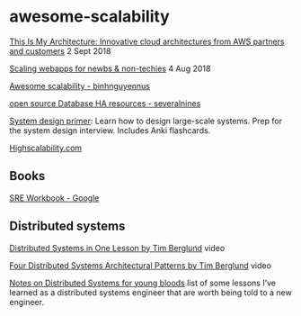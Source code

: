 # awesome-scalability


[This Is My Architecture: Innovative cloud architectures from AWS partners and customers](https://aws.amazon.com/this-is-my-architecture/) 2 Sept 2018

[Scaling webapps for newbs & non-techies](https://arcentry.com/blog/scaling-webapps-for-newbs-and-non-techies/)
4 Aug 2018

[Awesome scalability - binhnguyennus](https://github.com/binhnguyennus/awesome-scalability)

[open source Database HA resources - severalnines](http://highscalability.com/blog/2018/6/8/open-source-database-ha-resources-from-severalnines.html)

[System design primer](https://github.com/donnemartin/system-design-primer): Learn how to design large-scale systems. Prep for the system design interview. Includes Anki flashcards. 

[Highscalability.com](http://highscalability.com)

## Books
[SRE Workbook - Google](https://landing.google.com/sre/book.html)

## Distributed systems
[Distributed Systems in One Lesson by Tim Berglund](https://www.youtube.com/watch?v=Y6Ev8GIlbxc&t=277s) video

[Four Distributed Systems Architectural Patterns by Tim Berglund](https://www.youtube.com/watch?v=tpspO9K28PM&t=1339s) video

[Notes on Distributed Systems for young bloods](https://www.somethingsimilar.com/2013/01/14/notes-on-distributed-systems-for-young-bloods/) list of some lessons I’ve learned as a distributed systems engineer that are worth being told to a new engineer. 
